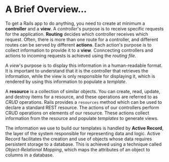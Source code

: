 # A Brief Overview...

To get a Rails app to do anything, you need to create at minimum a **controller** and a **view**.
A *controller*'s purpose is to receive specific requests for the application. **Routing** decides
which controller receives which request. Often, there is more than one route for a controller, and
different routes can be served by different **actions**. Each action's purpose is to collect information
to provide it to a **view**. Conncecting controllers and actions to incoming requests is achieved using the *routing file*.

A *view*'s purpose is to display this information in a human-readable format. It is important to understand that
it is the controller that retrieves the information, while the view is only responsible for displaying it, which is rendered by using this information to populate a *template*.

A **resource** is a collection of similar objects. You can create, read, update, and destroy items for a resource, and these
operations are referred to as *CRUD* operations. Rails provides a ```resources``` method which can be used to declare a 
standard REST resource. The actions of our controllers perform CRUD operations on elements of our resource. These actions collect information from the resource and populate *templates* to generate views.
 
The information we use to build our templates is handled by **Active Record**, the layer of the system responsible for representing data and logic. Active Record facilitates the creation and use of objects whose data requires persistent storage to a database. This is achieved using a technique called *Object-Relational Mapping*, which maps the attributes of an object to columns in a database.


